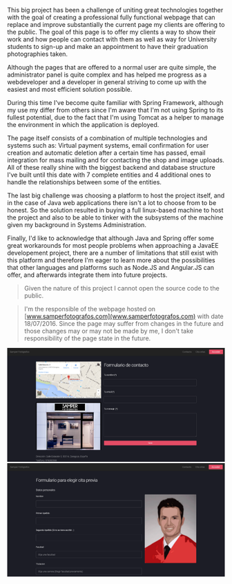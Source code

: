 This big project has been a challenge of uniting great technologies together with the goal of creating a professional fully functional webpage that can replace and improve substantially the current page my clients are offering to the public. The goal of this page is to offer my clients a way to show their work and how people can contact with them as well as way for University students to sign-up and make an appointment to have their graduation photographies taken.

Although the pages that are offered to a normal user are quite simple, the administrator panel is quite complex and has helped me progress as a webdeveloper and a developer in general striving to come up with the easiest and most efficient solution possible.

During this time I've become quite familiar with Spring Framework, although my use my differ from others since I'm aware that I'm not using Spring to its fullest potential, due to the fact that I'm using Tomcat as a helper to manage the environment in which the application is deployed.

The page itself consists of a combination of multiple technologies and systems such as: Virtual payment systems, email confirmation for user creation and automatic deletion after a certain time has passed, email integration for mass mailing and for contacting the shop and image uploads. All of these really shine with the biggest backend and database structure I've built until this date with 7 complete entities and 4 additional ones to handle the relationships between some of the entities.

The last big challenge was choosing a platform to host the project itself, and in the case of Java web applications there isn't a lot to choose from to be honest. So the solution resulted in buying a full linux-based machine to host the project and also to be able to tinker with the subsystems of the machine given my background in Systems Administration.

Finally, I'd like to acknowledge that although Java and Spring offer some great workarounds for most people problems when approaching a JavaEE developement project, there are a number of limitations that still exist with this platform and therefore I'm eager to learn more about the possibilities that other languages and platforms such as Node.JS and Angular.JS can offer, and afterwards integrate them into future projects.

> Given the nature of this project I cannot open the source code to the public.

> I'm the responsible of the webpage hosted on [www.samperfotografos.com](www.samperfotografos.com) with date 18/07/2016. Since the page may suffer from changes in the future and those changes may or may not be made by me, I don't take responsibility of the page state in the future.

<img src="/assets/images/ContactoSamper.png" style="max-width: calc(100%)" alt="Contacto Samper"/>

<img src="/assets/images/CitaSamper.png" style="max-width: calc(100%)" alt="Cita Samper"/>
